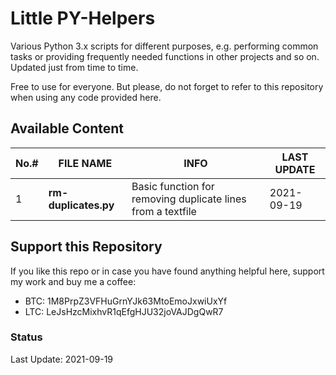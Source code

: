 ﻿# Little PY-Helpers

Various Python 3.x scripts for different purposes, e.g. performing common tasks or providing frequently needed functions in other projects and so on.<br>
Updated just from time to time.

Free to use for everyone. But please, do not forget to refer to this repository when using any code provided here.

## Available Content

|No.#|FILE NAME|INFO|LAST UPDATE|
|----|---------|----|-----------|
|1|**rm-duplicates.py**|Basic function for removing duplicate lines from a textfile|2021-09-19|

## Support this Repository

If you like this repo or in case you have found anything helpful here, support my work and buy me a coffee:

 - BTC: 1M8PrpZ3VFHuGrnYJk63MtoEmoJxwiUxYf
 - LTC: LeJsHzcMixhvR1qEfgHJU32joVAJDgQwR7

### Status

Last Update: 2021-09-19
